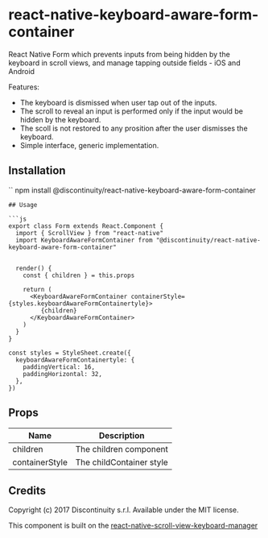# react-native-keyboard-aware-form-container

React Native Form which prevents inputs from being hidden by the keyboard in scroll views, and manage tapping outside fields - iOS and Android

Features:

* The keyboard is dismissed when user tap out of the inputs.
* The scroll to reveal an input is performed only if the input would be hidden by the keyboard.
* The scoll is not restored to any prosition after the user dismisses the keyboard.
* Simple interface, generic implementation.

## Installation

``
npm install @discontinuity/react-native-keyboard-aware-form-container

````
## Usage

```js
export class Form extends React.Component {
  import { ScrollView } from "react-native"
  import KeyboardAwareFormContainer from "@discontinuity/react-native-keyboard-aware-form-container"


  render() {
    const { children } = this.props

    return (
      <KeyboardAwareFormContainer containerStyle={styles.keyboardAwareFormContainertyle}>
         {children}
      </KeyboardAwareFormContainer>
    )
  }
}

const styles = StyleSheet.create({
  keyboardAwareFormContainertyle: {
    paddingVertical: 16,
    paddingHorizontal: 32,
  },
})
````

## Props

| Name           | Description              |
| -------------- | ------------------------ |
| children       | The children component   |
| containerStyle | The childContainer style |

## Credits

Copyright (c) 2017 Discontinuity s.r.l.
Available under the MIT license.

This component is built on the [react-native-scroll-view-keyboard-manager](https://github.com/Discontinuity-srl/react-native-scroll-view-keyboard-manager)
